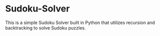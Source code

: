 # Sudoku-Solver
This is a simple Sudoku Solver built in Python that utilizes recursion and backtracking to solve Sudoku puzzles.
